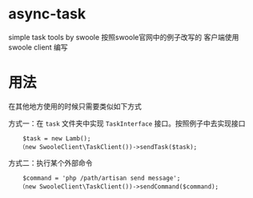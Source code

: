 # async-task
simple task tools by swoole
按照swoole官网中的例子改写的
客户端使用 swoole client 编写


# 用法


在其他地方使用的时候只需要类似如下方式

方式一：在 `task` 文件夹中实现 `TaskInterface` 接口。按照例子中去实现接口
```
    $task = new Lamb();
   （new SwooleClient\TaskClient())->sendTask($task);
```

方式二：执行某个外部命令

```
    $command = 'php /path/artisan send message';
   （new SwooleClient\TaskClient())->sendCommand($command);
```